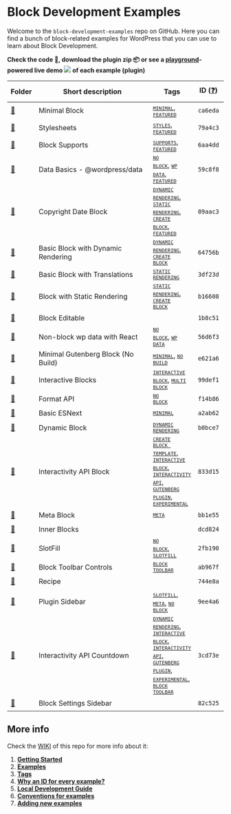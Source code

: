 # Block Development Examples

Welcome to the `block-development-examples` repo on GitHub. Here you can find a bunch of block-related examples for WordPress that you can use to learn about Block Development.

**Check the code 📁, download the plugin zip 📦 or see a [playground](https://developer.wordpress.org/playground/)-powered live demo ![](https://raw.githubusercontent.com/WordPress/block-development-examples/trunk/_assets/icon-wp.svg) of each example (plugin)**


<!-- Please, do not remove these @TABLE EXAMPLES BEGIN and @TABLE EXAMPLES END comments or modify the table inside. This table is automatically generated from the data at _data/examples.json and _data/tags.json -->
<!-- @TABLE EXAMPLES BEGIN -->
| Folder                                                                                                              | <span style="display: inline-block; width:250px">Short description</span> | Tags                                                                                                                                                                                                                                                                                                                                                                                                                                                                                                                                                                                                                                                                                                                                                                                                                                                                                               | ID ([❓](https://github.com/WordPress/block-development-examples/wiki/04-Why-an-ID-for-every-example%3F "Why an ID for every example?")) | Download .zip                                                                                                                                                                                                                                                                  | Live Demo                                                                                                                                                                                                                                                                                                                                                                                                                                                                                                                                                                                                                                                                                                                                                                                                                                                                                  |
| ------------------------------------------------------------------------------------------------------------------- | ------------------------------------------------------------------------- | -------------------------------------------------------------------------------------------------------------------------------------------------------------------------------------------------------------------------------------------------------------------------------------------------------------------------------------------------------------------------------------------------------------------------------------------------------------------------------------------------------------------------------------------------------------------------------------------------------------------------------------------------------------------------------------------------------------------------------------------------------------------------------------------------------------------------------------------------------------------------------------------------- | --------------------------------------------------------------------------------------------------------------------------------------- | ------------------------------------------------------------------------------------------------------------------------------------------------------------------------------------------------------------------------------------------------------------------------------ | ------------------------------------------------------------------------------------------------------------------------------------------------------------------------------------------------------------------------------------------------------------------------------------------------------------------------------------------------------------------------------------------------------------------------------------------------------------------------------------------------------------------------------------------------------------------------------------------------------------------------------------------------------------------------------------------------------------------------------------------------------------------------------------------------------------------------------------------------------------------------------------------ |
| [📁](https://github.com/WordPress/block-development-examples/tree/trunk/plugins/minimal-block-ca6eda)               | Minimal Block                                                             | <small><code><a href="https://github.com/WordPress/block-development-examples/wiki/03-Tags#minimal">MINIMAL</a></code></small>, <small><code><a href="https://github.com/WordPress/block-development-examples/wiki/03-Tags#featured">FEATURED</a></code></small>                                                                                                                                                                                                                                                                                                                                                                                                                                                                                                                                                                                                                                   | `ca6eda`                                                                                                                                | [📦](https://raw.githubusercontent.com/WordPress/block-development-examples/deploy/zips/minimal-block-ca6eda.zip "Install the plugin using this zip and activate it. Then use the ID of the block (ca6eda) to find it and add it to a post to see it in action")               | [![](https://raw.githubusercontent.com/WordPress/block-development-examples/trunk/_assets/icon-wp.svg)](https://playground.wordpress.net/?blueprint-url=https://raw.githubusercontent.com/WordPress/block-development-examples/trunk/plugins/minimal-block-ca6eda/_playground/blueprint.json "Use the ID of the block (ca6eda) to find it and add it to a post to see it in action")                                                                                                                                                                                                                                                                                                                                                                                                                                                                                                       |
| [📁](https://github.com/WordPress/block-development-examples/tree/trunk/plugins/stylesheets-79a4c3)                 | Stylesheets                                                               | <small><code><a href="https://github.com/WordPress/block-development-examples/wiki/03-Tags#styles">STYLES</a></code></small>, <small><code><a href="https://github.com/WordPress/block-development-examples/wiki/03-Tags#featured">FEATURED</a></code></small>                                                                                                                                                                                                                                                                                                                                                                                                                                                                                                                                                                                                                                     | `79a4c3`                                                                                                                                | [📦](https://raw.githubusercontent.com/WordPress/block-development-examples/deploy/zips/stylesheets-79a4c3.zip "Install the plugin using this zip and activate it. Then use the ID of the block (79a4c3) to find it and add it to a post to see it in action")                 | [![](https://raw.githubusercontent.com/WordPress/block-development-examples/trunk/_assets/icon-wp.svg)](https://playground.wordpress.net/?blueprint-url=https://raw.githubusercontent.com/WordPress/block-development-examples/trunk/plugins/stylesheets-79a4c3/_playground/blueprint.json "Use the ID of the block (79a4c3) to find it and add it to a post to see it in action")                                                                                                                                                                                                                                                                                                                                                                                                                                                                                                         |
| [📁](https://github.com/WordPress/block-development-examples/tree/trunk/plugins/block-supports-6aa4dd)              | Block Supports                                                            | <small><code><a href="https://github.com/WordPress/block-development-examples/wiki/03-Tags#supports">SUPPORTS</a></code></small>, <small><code><a href="https://github.com/WordPress/block-development-examples/wiki/03-Tags#featured">FEATURED</a></code></small>                                                                                                                                                                                                                                                                                                                                                                                                                                                                                                                                                                                                                                 | `6aa4dd`                                                                                                                                | [📦](https://raw.githubusercontent.com/WordPress/block-development-examples/deploy/zips/block-supports-6aa4dd.zip "Install the plugin using this zip and activate it. Then use the ID of the block (6aa4dd) to find it and add it to a post to see it in action")              | [![](https://raw.githubusercontent.com/WordPress/block-development-examples/trunk/_assets/icon-wp.svg)](https://playground.wordpress.net/?blueprint-url=https://raw.githubusercontent.com/WordPress/block-development-examples/trunk/plugins/block-supports-6aa4dd/_playground/blueprint.json "Use the ID of the block (6aa4dd) to find it and add it to a post to see it in action")                                                                                                                                                                                                                                                                                                                                                                                                                                                                                                      |
| [📁](https://github.com/WordPress/block-development-examples/tree/trunk/plugins/data-basics-59c8f8)                 | Data Basics - @wordpress/data                                             | <small><code><a href="https://github.com/WordPress/block-development-examples/wiki/03-Tags#no-block">NO BLOCK</a></code></small>, <small><code><a href="https://github.com/WordPress/block-development-examples/wiki/03-Tags#wp-data">WP DATA</a></code></small>, <small><code><a href="https://github.com/WordPress/block-development-examples/wiki/03-Tags#featured">FEATURED</a></code></small>                                                                                                                                                                                                                                                                                                                                                                                                                                                                                                 | `59c8f8`                                                                                                                                | [📦](https://raw.githubusercontent.com/WordPress/block-development-examples/deploy/zips/data-basics-59c8f8.zip "")                                                                                                                                                             | [![](https://raw.githubusercontent.com/WordPress/block-development-examples/trunk/_assets/icon-wp.svg)](https://playground.wordpress.net/?blueprint-url=https://raw.githubusercontent.com/WordPress/block-development-examples/trunk/plugins/data-basics-59c8f8/_playground/blueprint.json "")                                                                                                                                                                                                                                                                                                                                                                                                                                                                                                                                                                                             |
| [📁](https://github.com/WordPress/block-development-examples/tree/trunk/plugins/copyright-date-block-09aac3)        | Copyright Date Block                                                      | <small><code><a href="https://github.com/WordPress/block-development-examples/wiki/03-Tags#dynamic-rendering">DYNAMIC RENDERING</a></code></small>, <small><code><a href="https://github.com/WordPress/block-development-examples/wiki/03-Tags#static-rendering">STATIC RENDERING</a></code></small>, <small><code><a href="https://github.com/WordPress/block-development-examples/wiki/03-Tags#create-block">CREATE BLOCK</a></code></small>, <small><code><a href="https://github.com/WordPress/block-development-examples/wiki/03-Tags#featured">FEATURED</a></code></small>                                                                                                                                                                                                                                                                                                                   | `09aac3`                                                                                                                                | [📦](https://raw.githubusercontent.com/WordPress/block-development-examples/deploy/zips/copyright-date-block-09aac3.zip "Install the plugin using this zip and activate it. Then use the ID of the block (09aac3) to find it and add it to a post to see it in action")        | [![](https://raw.githubusercontent.com/WordPress/block-development-examples/trunk/_assets/icon-wp.svg)](https://playground.wordpress.net/?blueprint-url=https://raw.githubusercontent.com/WordPress/block-development-examples/trunk/plugins/copyright-date-block-09aac3/_playground/blueprint.json "Use the ID of the block (09aac3) to find it and add it to a post to see it in action")                                                                                                                                                                                                                                                                                                                                                                                                                                                                                                |
| [📁](https://github.com/WordPress/block-development-examples/tree/trunk/plugins/block-dynamic-rendering-64756b)     | Basic Block with Dynamic Rendering                                        | <small><code><a href="https://github.com/WordPress/block-development-examples/wiki/03-Tags#dynamic-rendering">DYNAMIC RENDERING</a></code></small>, <small><code><a href="https://github.com/WordPress/block-development-examples/wiki/03-Tags#create-block">CREATE BLOCK</a></code></small>                                                                                                                                                                                                                                                                                                                                                                                                                                                                                                                                                                                                       | `64756b`                                                                                                                                | [📦](https://raw.githubusercontent.com/WordPress/block-development-examples/deploy/zips/block-dynamic-rendering-64756b.zip "Install the plugin using this zip and activate it. Then use the ID of the block (64756b) to find it and add it to a post to see it in action")     | [![](https://raw.githubusercontent.com/WordPress/block-development-examples/trunk/_assets/icon-wp.svg)](https://playground.wordpress.net/#%7B%22landingPage%22:%22/wp-admin/plugins.php%22,%22steps%22:%5B%7B%22step%22:%22login%22,%22username%22:%22admin%22,%22password%22:%22password%22%7D,%7B%22step%22:%22mkdir%22,%22path%22:%22/downloads%22%7D,%7B%22step%22:%22writeFile%22,%22path%22:%22/downloads/plugin.zip%22,%22data%22:%7B%22resource%22:%22url%22,%22url%22:%22https://raw.githubusercontent.com/WordPress/block-development-examples/deploy/zips/block-dynamic-rendering-64756b.zip%22,%22caption%22:%22Downloading%20plugin...%22%7D%7D,%7B%22step%22:%22installPlugin%22,%22pluginZipFile%22:%7B%22resource%22:%22vfs%22,%22path%22:%22/downloads/plugin.zip%22%7D%7D%5D%7D "Use the ID of the block (64756b) to find it and add it to a post to see it in action")  |
| [📁](https://github.com/WordPress/block-development-examples/tree/trunk/plugins/basic-block-translations-3df23d)    | Basic Block with Translations                                             | <small><code><a href="https://github.com/WordPress/block-development-examples/wiki/03-Tags#static-rendering">STATIC RENDERING</a></code></small>                                                                                                                                                                                                                                                                                                                                                                                                                                                                                                                                                                                                                                                                                                                                                   | `3df23d`                                                                                                                                | [📦](https://raw.githubusercontent.com/WordPress/block-development-examples/deploy/zips/basic-block-translations-3df23d.zip "Install the plugin using this zip and activate it. Then use the ID of the block (3df23d) to find it and add it to a post to see it in action")    | [![](https://raw.githubusercontent.com/WordPress/block-development-examples/trunk/_assets/icon-wp.svg)](https://playground.wordpress.net/#%7B%22landingPage%22:%22/wp-admin/plugins.php%22,%22steps%22:%5B%7B%22step%22:%22login%22,%22username%22:%22admin%22,%22password%22:%22password%22%7D,%7B%22step%22:%22mkdir%22,%22path%22:%22/downloads%22%7D,%7B%22step%22:%22writeFile%22,%22path%22:%22/downloads/plugin.zip%22,%22data%22:%7B%22resource%22:%22url%22,%22url%22:%22https://raw.githubusercontent.com/WordPress/block-development-examples/deploy/zips/basic-block-translations-3df23d.zip%22,%22caption%22:%22Downloading%20plugin...%22%7D%7D,%7B%22step%22:%22installPlugin%22,%22pluginZipFile%22:%7B%22resource%22:%22vfs%22,%22path%22:%22/downloads/plugin.zip%22%7D%7D%5D%7D "Use the ID of the block (3df23d) to find it and add it to a post to see it in action") |
| [📁](https://github.com/WordPress/block-development-examples/tree/trunk/plugins/block-static-rendering-b16608)      | Block with Static Rendering                                               | <small><code><a href="https://github.com/WordPress/block-development-examples/wiki/03-Tags#static-rendering">STATIC RENDERING</a></code></small>, <small><code><a href="https://github.com/WordPress/block-development-examples/wiki/03-Tags#create-block">CREATE BLOCK</a></code></small>                                                                                                                                                                                                                                                                                                                                                                                                                                                                                                                                                                                                         | `b16608`                                                                                                                                | [📦](https://raw.githubusercontent.com/WordPress/block-development-examples/deploy/zips/block-static-rendering-b16608.zip "Install the plugin using this zip and activate it. Then use the ID of the block (b16608) to find it and add it to a post to see it in action")      | [![](https://raw.githubusercontent.com/WordPress/block-development-examples/trunk/_assets/icon-wp.svg)](https://playground.wordpress.net/#%7B%22landingPage%22:%22/wp-admin/plugins.php%22,%22steps%22:%5B%7B%22step%22:%22login%22,%22username%22:%22admin%22,%22password%22:%22password%22%7D,%7B%22step%22:%22mkdir%22,%22path%22:%22/downloads%22%7D,%7B%22step%22:%22writeFile%22,%22path%22:%22/downloads/plugin.zip%22,%22data%22:%7B%22resource%22:%22url%22,%22url%22:%22https://raw.githubusercontent.com/WordPress/block-development-examples/deploy/zips/block-static-rendering-b16608.zip%22,%22caption%22:%22Downloading%20plugin...%22%7D%7D,%7B%22step%22:%22installPlugin%22,%22pluginZipFile%22:%7B%22resource%22:%22vfs%22,%22path%22:%22/downloads/plugin.zip%22%7D%7D%5D%7D "Use the ID of the block (b16608) to find it and add it to a post to see it in action")   |
| [📁](https://github.com/WordPress/block-development-examples/tree/trunk/plugins/editable-block-1b8c51)              | Block Editable                                                            |                                                                                                                                                                                                                                                                                                                                                                                                                                                                                                                                                                                                                                                                                                                                                                                                                                                                                                    | `1b8c51`                                                                                                                                | [📦](https://raw.githubusercontent.com/WordPress/block-development-examples/deploy/zips/editable-block-1b8c51.zip "Install the plugin using this zip and activate it. Then use the ID of the block (1b8c51) to find it and add it to a post to see it in action")              | [![](https://raw.githubusercontent.com/WordPress/block-development-examples/trunk/_assets/icon-wp.svg)](https://playground.wordpress.net/#%7B%22landingPage%22:%22/wp-admin/plugins.php%22,%22steps%22:%5B%7B%22step%22:%22login%22,%22username%22:%22admin%22,%22password%22:%22password%22%7D,%7B%22step%22:%22mkdir%22,%22path%22:%22/downloads%22%7D,%7B%22step%22:%22writeFile%22,%22path%22:%22/downloads/plugin.zip%22,%22data%22:%7B%22resource%22:%22url%22,%22url%22:%22https://raw.githubusercontent.com/WordPress/block-development-examples/deploy/zips/editable-block-1b8c51.zip%22,%22caption%22:%22Downloading%20plugin...%22%7D%7D,%7B%22step%22:%22installPlugin%22,%22pluginZipFile%22:%7B%22resource%22:%22vfs%22,%22path%22:%22/downloads/plugin.zip%22%7D%7D%5D%7D "Use the ID of the block (1b8c51) to find it and add it to a post to see it in action")           |
| [📁](https://github.com/WordPress/block-development-examples/tree/trunk/plugins/non-block-react-wp-data-56d6f3)     | Non-block wp data with React                                              | <small><code><a href="https://github.com/WordPress/block-development-examples/wiki/03-Tags#no-block">NO BLOCK</a></code></small>, <small><code><a href="https://github.com/WordPress/block-development-examples/wiki/03-Tags#wp-data">WP DATA</a></code></small>                                                                                                                                                                                                                                                                                                                                                                                                                                                                                                                                                                                                                                   | `56d6f3`                                                                                                                                | [📦](https://raw.githubusercontent.com/WordPress/block-development-examples/deploy/zips/non-block-react-wp-data-56d6f3.zip "")                                                                                                                                                 | [![](https://raw.githubusercontent.com/WordPress/block-development-examples/trunk/_assets/icon-wp.svg)](https://playground.wordpress.net/#%7B%22landingPage%22:%22/wp-admin/plugins.php%22,%22steps%22:%5B%7B%22step%22:%22login%22,%22username%22:%22admin%22,%22password%22:%22password%22%7D,%7B%22step%22:%22mkdir%22,%22path%22:%22/downloads%22%7D,%7B%22step%22:%22writeFile%22,%22path%22:%22/downloads/plugin.zip%22,%22data%22:%7B%22resource%22:%22url%22,%22url%22:%22https://raw.githubusercontent.com/WordPress/block-development-examples/deploy/zips/non-block-react-wp-data-56d6f3.zip%22,%22caption%22:%22Downloading%20plugin...%22%7D%7D,%7B%22step%22:%22installPlugin%22,%22pluginZipFile%22:%7B%22resource%22:%22vfs%22,%22path%22:%22/downloads/plugin.zip%22%7D%7D%5D%7D "")                                                                                      |
| [📁](https://github.com/WordPress/block-development-examples/tree/trunk/plugins/minimal-block-no-build-e621a6)      | Minimal Gutenberg Block (No Build)                                        | <small><code><a href="https://github.com/WordPress/block-development-examples/wiki/03-Tags#minimal">MINIMAL</a></code></small>, <small><code><a href="https://github.com/WordPress/block-development-examples/wiki/03-Tags#no-build">NO BUILD</a></code></small>                                                                                                                                                                                                                                                                                                                                                                                                                                                                                                                                                                                                                                   | `e621a6`                                                                                                                                | [📦](https://raw.githubusercontent.com/WordPress/block-development-examples/deploy/zips/minimal-block-no-build-e621a6.zip "Install the plugin using this zip and activate it. Then use the ID of the block (e621a6) to find it and add it to a post to see it in action")      | [![](https://raw.githubusercontent.com/WordPress/block-development-examples/trunk/_assets/icon-wp.svg)](https://playground.wordpress.net/?blueprint-url=https://raw.githubusercontent.com/WordPress/block-development-examples/trunk/plugins/minimal-block-no-build-e621a6/_playground/blueprint.json "Use the ID of the block (e621a6) to find it and add it to a post to see it in action")                                                                                                                                                                                                                                                                                                                                                                                                                                                                                              |
| [📁](https://github.com/WordPress/block-development-examples/tree/trunk/plugins/interactive-blocks-demos-99def1)    | Interactive Blocks                                                        | <small><code><a href="https://github.com/WordPress/block-development-examples/wiki/03-Tags#interactive-block">INTERACTIVE BLOCK</a></code></small>, <small><code><a href="https://github.com/WordPress/block-development-examples/wiki/03-Tags#multi-block">MULTI BLOCK</a></code></small>                                                                                                                                                                                                                                                                                                                                                                                                                                                                                                                                                                                                         | `99def1`                                                                                                                                | [📦](https://raw.githubusercontent.com/WordPress/block-development-examples/deploy/zips/interactive-blocks-demos-99def1.zip "Install the plugin using this zip and activate it. Then use the ID of the block (99def1) to find it and add it to a post to see it in action")    | [![](https://raw.githubusercontent.com/WordPress/block-development-examples/trunk/_assets/icon-wp.svg)](https://playground.wordpress.net/#%7B%22landingPage%22:%22/wp-admin/plugins.php%22,%22steps%22:%5B%7B%22step%22:%22login%22,%22username%22:%22admin%22,%22password%22:%22password%22%7D,%7B%22step%22:%22mkdir%22,%22path%22:%22/downloads%22%7D,%7B%22step%22:%22writeFile%22,%22path%22:%22/downloads/plugin.zip%22,%22data%22:%7B%22resource%22:%22url%22,%22url%22:%22https://raw.githubusercontent.com/WordPress/block-development-examples/deploy/zips/interactive-blocks-demos-99def1.zip%22,%22caption%22:%22Downloading%20plugin...%22%7D%7D,%7B%22step%22:%22installPlugin%22,%22pluginZipFile%22:%7B%22resource%22:%22vfs%22,%22path%22:%22/downloads/plugin.zip%22%7D%7D%5D%7D "Use the ID of the block (99def1) to find it and add it to a post to see it in action") |
| [📁](https://github.com/WordPress/block-development-examples/tree/trunk/plugins/format-api-f14b86)                  | Format API                                                                | <small><code><a href="https://github.com/WordPress/block-development-examples/wiki/03-Tags#no-block">NO BLOCK</a></code></small>                                                                                                                                                                                                                                                                                                                                                                                                                                                                                                                                                                                                                                                                                                                                                                   | `f14b86`                                                                                                                                | [📦](https://raw.githubusercontent.com/WordPress/block-development-examples/deploy/zips/format-api-f14b86.zip "")                                                                                                                                                              | [![](https://raw.githubusercontent.com/WordPress/block-development-examples/trunk/_assets/icon-wp.svg)](https://playground.wordpress.net/#%7B%22landingPage%22:%22/wp-admin/plugins.php%22,%22steps%22:%5B%7B%22step%22:%22login%22,%22username%22:%22admin%22,%22password%22:%22password%22%7D,%7B%22step%22:%22mkdir%22,%22path%22:%22/downloads%22%7D,%7B%22step%22:%22writeFile%22,%22path%22:%22/downloads/plugin.zip%22,%22data%22:%7B%22resource%22:%22url%22,%22url%22:%22https://raw.githubusercontent.com/WordPress/block-development-examples/deploy/zips/format-api-f14b86.zip%22,%22caption%22:%22Downloading%20plugin...%22%7D%7D,%7B%22step%22:%22installPlugin%22,%22pluginZipFile%22:%7B%22resource%22:%22vfs%22,%22path%22:%22/downloads/plugin.zip%22%7D%7D%5D%7D "")                                                                                                   |
| [📁](https://github.com/WordPress/block-development-examples/tree/trunk/plugins/basic-esnext-a2ab62)                | Basic ESNext                                                              | <small><code><a href="https://github.com/WordPress/block-development-examples/wiki/03-Tags#minimal">MINIMAL</a></code></small>                                                                                                                                                                                                                                                                                                                                                                                                                                                                                                                                                                                                                                                                                                                                                                     | `a2ab62`                                                                                                                                | [📦](https://raw.githubusercontent.com/WordPress/block-development-examples/deploy/zips/basic-esnext-a2ab62.zip "Install the plugin using this zip and activate it. Then use the ID of the block (a2ab62) to find it and add it to a post to see it in action")                | [![](https://raw.githubusercontent.com/WordPress/block-development-examples/trunk/_assets/icon-wp.svg)](https://playground.wordpress.net/?blueprint-url=https://raw.githubusercontent.com/WordPress/block-development-examples/trunk/plugins/basic-esnext-a2ab62/_playground/blueprint.json "Use the ID of the block (a2ab62) to find it and add it to a post to see it in action")                                                                                                                                                                                                                                                                                                                                                                                                                                                                                                        |
| [📁](https://github.com/WordPress/block-development-examples/tree/trunk/plugins/dynamic-block-b0bce7)               | Dynamic Block                                                             | <small><code><a href="https://github.com/WordPress/block-development-examples/wiki/03-Tags#dynamic-rendering">DYNAMIC RENDERING</a></code></small>                                                                                                                                                                                                                                                                                                                                                                                                                                                                                                                                                                                                                                                                                                                                                 | `b0bce7`                                                                                                                                | [📦](https://raw.githubusercontent.com/WordPress/block-development-examples/deploy/zips/dynamic-block-b0bce7.zip "Install the plugin using this zip and activate it. Then use the ID of the block (b0bce7) to find it and add it to a post to see it in action")               | [![](https://raw.githubusercontent.com/WordPress/block-development-examples/trunk/_assets/icon-wp.svg)](https://playground.wordpress.net/#%7B%22landingPage%22:%22/wp-admin/plugins.php%22,%22steps%22:%5B%7B%22step%22:%22login%22,%22username%22:%22admin%22,%22password%22:%22password%22%7D,%7B%22step%22:%22mkdir%22,%22path%22:%22/downloads%22%7D,%7B%22step%22:%22writeFile%22,%22path%22:%22/downloads/plugin.zip%22,%22data%22:%7B%22resource%22:%22url%22,%22url%22:%22https://raw.githubusercontent.com/WordPress/block-development-examples/deploy/zips/dynamic-block-b0bce7.zip%22,%22caption%22:%22Downloading%20plugin...%22%7D%7D,%7B%22step%22:%22installPlugin%22,%22pluginZipFile%22:%7B%22resource%22:%22vfs%22,%22path%22:%22/downloads/plugin.zip%22%7D%7D%5D%7D "Use the ID of the block (b0bce7) to find it and add it to a post to see it in action")            |
| [📁](https://github.com/WordPress/block-development-examples/tree/trunk/plugins/interactivity-api-block-833d15)     | Interactivity API Block                                                   | <small><code><a href="https://github.com/WordPress/block-development-examples/wiki/03-Tags#create-block-template">CREATE BLOCK TEMPLATE</a></code></small>, <small><code><a href="https://github.com/WordPress/block-development-examples/wiki/03-Tags#interactive-block">INTERACTIVE BLOCK</a></code></small>, <small><code><a href="https://github.com/WordPress/block-development-examples/wiki/03-Tags#interactivity-api">INTERACTIVITY API</a></code></small>, <small><code><a href="https://github.com/WordPress/block-development-examples/wiki/03-Tags#gutenberg-plugin">GUTENBERG PLUGIN</a></code></small>, <small><code><a href="https://github.com/WordPress/block-development-examples/wiki/03-Tags#experimental">EXPERIMENTAL</a></code></small>                                                                                                                                     | `833d15`                                                                                                                                | [📦](https://raw.githubusercontent.com/WordPress/block-development-examples/deploy/zips/interactivity-api-block-833d15.zip "Install the plugin using this zip and activate it. Then use the ID of the block (833d15) to find it and add it to a post to see it in action")     | [![](https://raw.githubusercontent.com/WordPress/block-development-examples/trunk/_assets/icon-wp.svg)](https://playground.wordpress.net/?blueprint-url=https://raw.githubusercontent.com/WordPress/block-development-examples/trunk/plugins/interactivity-api-block-833d15/_playground/blueprint.json "Use the ID of the block (833d15) to find it and add it to a post to see it in action")                                                                                                                                                                                                                                                                                                                                                                                                                                                                                             |
| [📁](https://github.com/WordPress/block-development-examples/tree/trunk/plugins/meta-block-bb1e55)                  | Meta Block                                                                | <small><code><a href="https://github.com/WordPress/block-development-examples/wiki/03-Tags#meta">META</a></code></small>                                                                                                                                                                                                                                                                                                                                                                                                                                                                                                                                                                                                                                                                                                                                                                           | `bb1e55`                                                                                                                                | [📦](https://raw.githubusercontent.com/WordPress/block-development-examples/deploy/zips/meta-block-bb1e55.zip "Install the plugin using this zip and activate it. Then use the ID of the block (bb1e55) to find it and add it to a post to see it in action")                  | [![](https://raw.githubusercontent.com/WordPress/block-development-examples/trunk/_assets/icon-wp.svg)](https://playground.wordpress.net/#%7B%22landingPage%22:%22/wp-admin/plugins.php%22,%22steps%22:%5B%7B%22step%22:%22login%22,%22username%22:%22admin%22,%22password%22:%22password%22%7D,%7B%22step%22:%22mkdir%22,%22path%22:%22/downloads%22%7D,%7B%22step%22:%22writeFile%22,%22path%22:%22/downloads/plugin.zip%22,%22data%22:%7B%22resource%22:%22url%22,%22url%22:%22https://raw.githubusercontent.com/WordPress/block-development-examples/deploy/zips/meta-block-bb1e55.zip%22,%22caption%22:%22Downloading%20plugin...%22%7D%7D,%7B%22step%22:%22installPlugin%22,%22pluginZipFile%22:%7B%22resource%22:%22vfs%22,%22path%22:%22/downloads/plugin.zip%22%7D%7D%5D%7D "Use the ID of the block (bb1e55) to find it and add it to a post to see it in action")               |
| [📁](https://github.com/WordPress/block-development-examples/tree/trunk/plugins/inner-blocks-dcd824)                | Inner Blocks                                                              |                                                                                                                                                                                                                                                                                                                                                                                                                                                                                                                                                                                                                                                                                                                                                                                                                                                                                                    | `dcd824`                                                                                                                                | [📦](https://raw.githubusercontent.com/WordPress/block-development-examples/deploy/zips/inner-blocks-dcd824.zip "Install the plugin using this zip and activate it. Then use the ID of the block (dcd824) to find it and add it to a post to see it in action")                | [![](https://raw.githubusercontent.com/WordPress/block-development-examples/trunk/_assets/icon-wp.svg)](https://playground.wordpress.net/#%7B%22landingPage%22:%22/wp-admin/plugins.php%22,%22steps%22:%5B%7B%22step%22:%22login%22,%22username%22:%22admin%22,%22password%22:%22password%22%7D,%7B%22step%22:%22mkdir%22,%22path%22:%22/downloads%22%7D,%7B%22step%22:%22writeFile%22,%22path%22:%22/downloads/plugin.zip%22,%22data%22:%7B%22resource%22:%22url%22,%22url%22:%22https://raw.githubusercontent.com/WordPress/block-development-examples/deploy/zips/inner-blocks-dcd824.zip%22,%22caption%22:%22Downloading%20plugin...%22%7D%7D,%7B%22step%22:%22installPlugin%22,%22pluginZipFile%22:%7B%22resource%22:%22vfs%22,%22path%22:%22/downloads/plugin.zip%22%7D%7D%5D%7D "Use the ID of the block (dcd824) to find it and add it to a post to see it in action")             |
| [📁](https://github.com/WordPress/block-development-examples/tree/trunk/plugins/slotfill-2fb190)                    | SlotFill                                                                  | <small><code><a href="https://github.com/WordPress/block-development-examples/wiki/03-Tags#no-block">NO BLOCK</a></code></small>, <small><code><a href="https://github.com/WordPress/block-development-examples/wiki/03-Tags#slotfill">SLOTFILL</a></code></small>                                                                                                                                                                                                                                                                                                                                                                                                                                                                                                                                                                                                                                 | `2fb190`                                                                                                                                | [📦](https://raw.githubusercontent.com/WordPress/block-development-examples/deploy/zips/slotfill-2fb190.zip "")                                                                                                                                                                | [![](https://raw.githubusercontent.com/WordPress/block-development-examples/trunk/_assets/icon-wp.svg)](https://playground.wordpress.net/#%7B%22landingPage%22:%22/wp-admin/plugins.php%22,%22steps%22:%5B%7B%22step%22:%22login%22,%22username%22:%22admin%22,%22password%22:%22password%22%7D,%7B%22step%22:%22mkdir%22,%22path%22:%22/downloads%22%7D,%7B%22step%22:%22writeFile%22,%22path%22:%22/downloads/plugin.zip%22,%22data%22:%7B%22resource%22:%22url%22,%22url%22:%22https://raw.githubusercontent.com/WordPress/block-development-examples/deploy/zips/slotfill-2fb190.zip%22,%22caption%22:%22Downloading%20plugin...%22%7D%7D,%7B%22step%22:%22installPlugin%22,%22pluginZipFile%22:%7B%22resource%22:%22vfs%22,%22path%22:%22/downloads/plugin.zip%22%7D%7D%5D%7D "")                                                                                                     |
| [📁](https://github.com/WordPress/block-development-examples/tree/trunk/plugins/block-toolbar-ab967f)               | Block Toolbar Controls                                                    | <small><code><a href="https://github.com/WordPress/block-development-examples/wiki/03-Tags#block-toolbar">BLOCK TOOLBAR</a></code></small>                                                                                                                                                                                                                                                                                                                                                                                                                                                                                                                                                                                                                                                                                                                                                         | `ab967f`                                                                                                                                | [📦](https://raw.githubusercontent.com/WordPress/block-development-examples/deploy/zips/block-toolbar-ab967f.zip "Install the plugin using this zip and activate it. Then use the ID of the block (ab967f) to find it and add it to a post to see it in action")               | [![](https://raw.githubusercontent.com/WordPress/block-development-examples/trunk/_assets/icon-wp.svg)](https://playground.wordpress.net/?blueprint-url=https://raw.githubusercontent.com/WordPress/block-development-examples/trunk/plugins/block-toolbar-ab967f/_playground/blueprint.json "Use the ID of the block (ab967f) to find it and add it to a post to see it in action")                                                                                                                                                                                                                                                                                                                                                                                                                                                                                                       |
| [📁](https://github.com/WordPress/block-development-examples/tree/trunk/plugins/recipe-card-744e8a)                 | Recipe                                                                    |                                                                                                                                                                                                                                                                                                                                                                                                                                                                                                                                                                                                                                                                                                                                                                                                                                                                                                    | `744e8a`                                                                                                                                | [📦](https://raw.githubusercontent.com/WordPress/block-development-examples/deploy/zips/recipe-card-744e8a.zip "Install the plugin using this zip and activate it. Then use the ID of the block (744e8a) to find it and add it to a post to see it in action")                 | [![](https://raw.githubusercontent.com/WordPress/block-development-examples/trunk/_assets/icon-wp.svg)](https://playground.wordpress.net/#%7B%22landingPage%22:%22/wp-admin/plugins.php%22,%22steps%22:%5B%7B%22step%22:%22login%22,%22username%22:%22admin%22,%22password%22:%22password%22%7D,%7B%22step%22:%22mkdir%22,%22path%22:%22/downloads%22%7D,%7B%22step%22:%22writeFile%22,%22path%22:%22/downloads/plugin.zip%22,%22data%22:%7B%22resource%22:%22url%22,%22url%22:%22https://raw.githubusercontent.com/WordPress/block-development-examples/deploy/zips/recipe-card-744e8a.zip%22,%22caption%22:%22Downloading%20plugin...%22%7D%7D,%7B%22step%22:%22installPlugin%22,%22pluginZipFile%22:%7B%22resource%22:%22vfs%22,%22path%22:%22/downloads/plugin.zip%22%7D%7D%5D%7D "Use the ID of the block (744e8a) to find it and add it to a post to see it in action")              |
| [📁](https://github.com/WordPress/block-development-examples/tree/trunk/plugins/plugin-sidebar-9ee4a6)              | Plugin Sidebar                                                            | <small><code><a href="https://github.com/WordPress/block-development-examples/wiki/03-Tags#slotfill">SLOTFILL</a></code></small>, <small><code><a href="https://github.com/WordPress/block-development-examples/wiki/03-Tags#meta">META</a></code></small>, <small><code><a href="https://github.com/WordPress/block-development-examples/wiki/03-Tags#no-block">NO BLOCK</a></code></small>                                                                                                                                                                                                                                                                                                                                                                                                                                                                                                       | `9ee4a6`                                                                                                                                | [📦](https://raw.githubusercontent.com/WordPress/block-development-examples/deploy/zips/plugin-sidebar-9ee4a6.zip "")                                                                                                                                                          | [![](https://raw.githubusercontent.com/WordPress/block-development-examples/trunk/_assets/icon-wp.svg)](https://playground.wordpress.net/#%7B%22landingPage%22:%22/wp-admin/plugins.php%22,%22steps%22:%5B%7B%22step%22:%22login%22,%22username%22:%22admin%22,%22password%22:%22password%22%7D,%7B%22step%22:%22mkdir%22,%22path%22:%22/downloads%22%7D,%7B%22step%22:%22writeFile%22,%22path%22:%22/downloads/plugin.zip%22,%22data%22:%7B%22resource%22:%22url%22,%22url%22:%22https://raw.githubusercontent.com/WordPress/block-development-examples/deploy/zips/plugin-sidebar-9ee4a6.zip%22,%22caption%22:%22Downloading%20plugin...%22%7D%7D,%7B%22step%22:%22installPlugin%22,%22pluginZipFile%22:%7B%22resource%22:%22vfs%22,%22path%22:%22/downloads/plugin.zip%22%7D%7D%5D%7D "")                                                                                               |
| [📁](https://github.com/WordPress/block-development-examples/tree/trunk/plugins/interactivity-api-countdown-3cd73e) | Interactivity API Countdown                                               | <small><code><a href="https://github.com/WordPress/block-development-examples/wiki/03-Tags#dynamic-rendering">DYNAMIC RENDERING</a></code></small>, <small><code><a href="https://github.com/WordPress/block-development-examples/wiki/03-Tags#interactive-block">INTERACTIVE BLOCK</a></code></small>, <small><code><a href="https://github.com/WordPress/block-development-examples/wiki/03-Tags#interactivity-api">INTERACTIVITY API</a></code></small>, <small><code><a href="https://github.com/WordPress/block-development-examples/wiki/03-Tags#gutenberg-plugin">GUTENBERG PLUGIN</a></code></small>, <small><code><a href="https://github.com/WordPress/block-development-examples/wiki/03-Tags#experimental">EXPERIMENTAL</a></code></small>, <small><code><a href="https://github.com/WordPress/block-development-examples/wiki/03-Tags#block-toolbar">BLOCK TOOLBAR</a></code></small> | `3cd73e`                                                                                                                                | [📦](https://raw.githubusercontent.com/WordPress/block-development-examples/deploy/zips/interactivity-api-countdown-3cd73e.zip "Install the plugin using this zip and activate it. Then use the ID of the block (3cd73e) to find it and add it to a post to see it in action") | [![](https://raw.githubusercontent.com/WordPress/block-development-examples/trunk/_assets/icon-wp.svg)](https://playground.wordpress.net/?blueprint-url=https://raw.githubusercontent.com/WordPress/block-development-examples/trunk/plugins/interactivity-api-countdown-3cd73e/_playground/blueprint.json "Use the ID of the block (3cd73e) to find it and add it to a post to see it in action")                                                                                                                                                                                                                                                                                                                                                                                                                                                                                         |
| [📁](https://github.com/WordPress/block-development-examples/tree/trunk/plugins/settings-sidebar-82c525)            | Block Settings Sidebar                                                    |                                                                                                                                                                                                                                                                                                                                                                                                                                                                                                                                                                                                                                                                                                                                                                                                                                                                                                    | `82c525`                                                                                                                                | [📦](https://raw.githubusercontent.com/WordPress/block-development-examples/deploy/zips/settings-sidebar-82c525.zip "Install the plugin using this zip and activate it. Then use the ID of the block (82c525) to find it and add it to a post to see it in action")            | [![](https://raw.githubusercontent.com/WordPress/block-development-examples/trunk/_assets/icon-wp.svg)](https://playground.wordpress.net/?blueprint-url=https://raw.githubusercontent.com/WordPress/block-development-examples/trunk/plugins/settings-sidebar-82c525/_playground/blueprint.json "Use the ID of the block (82c525) to find it and add it to a post to see it in action")                                                                                                                                                                                                                                                                                                                                                                                                                                                                                                    |
<!-- @TABLE EXAMPLES END -->

## More info

Check the [WIKI](https://github.com/WordPress/block-development-examples/wiki) of this repo for more info about it:

1. **[Getting Started](https://github.com/WordPress/block-development-examples/wiki/01-Getting-Started)**
2. **[Examples](https://github.com/WordPress/block-development-examples/wiki/02-Examples)**
3. **[Tags](https://github.com/WordPress/block-development-examples/wiki/03-Tags)**
4. **[Why an ID for every example?](https://github.com/WordPress/block-development-examples/wiki/04-Why-an-ID-for-every-example%3F)**
5. **[Local Development Guide](https://github.com/WordPress/block-development-examples/wiki/05-Local-Development-Guide)**
6. **[Conventions for examples](https://github.com/WordPress/block-development-examples/wiki/06-Conventions-for-examples)**
7. **[Adding new examples](https://github.com/WordPress/block-development-examples/wiki/07-Adding-new-examples)**
